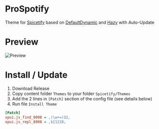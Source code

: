 # ProSpotify
Theme for [Spicetify](https://github.com/spicetify/spicetify-cli) based on [DefaultDynamic](https://github.com/JulienMaille/spicetify-dynamic-theme) and [Hazy](https://github.com/Astromations/Hazy) with Auto-Update

# Preview
![Preview](https://prochopa.github.io/ProSpotify/ProSpotify.png)

# Install / Update
1. Download Release
2. Copy content folder `Themes` to your folder `Spicetify/Themes`
3. Add the 2 lines in `[Patch]` section of the config file (see details below)
4. Run file `Install Theme`

```ini
[Patch]
xpui.js_find_8008 = ,(\w+=)32,
xpui.js_repl_8008 = ,${1}28,
```
